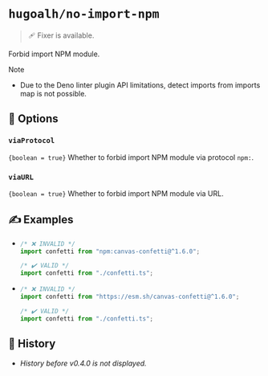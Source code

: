 # `hugoalh/no-import-npm`

> 🩹 Fixer is available.

Forbid import NPM module.

> [!NOTE]
> - Due to the Deno linter plugin API limitations, detect imports from imports map is not possible.

## 🔧 Options

### `viaProtocol`

`{boolean = true}` Whether to forbid import NPM module via protocol `npm:`.

### `viaURL`

`{boolean = true}` Whether to forbid import NPM module via URL.

## ✍️ Examples

- ```ts
  /* ❌ INVALID */
  import confetti from "npm:canvas-confetti@^1.6.0";

  /* ✔️ VALID */
  import confetti from "./confetti.ts";
  ```
- ```ts
  /* ❌ INVALID */
  import confetti from "https://esm.sh/canvas-confetti@^1.6.0";

  /* ✔️ VALID */
  import confetti from "./confetti.ts";
  ```

## 📜 History

- *History before v0.4.0 is not displayed.*
